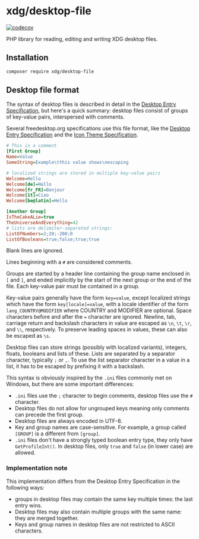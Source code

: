 # xdg/desktop-file

[![codecov](https://codecov.io/gh/php-xdg/desktop-file/branch/main/graph/badge.svg?token=DEJ4BIZKSZ)](https://codecov.io/gh/php-xdg/desktop-file)

PHP library for reading, editing and writing XDG desktop files.

## Installation

```sh
composer require xdg/desktop-file
```

## Desktop file format

The syntax of desktop files is described in detail in the
[Desktop Entry Specification](https://specifications.freedesktop.org/desktop-entry-spec/desktop-entry-spec-latest.html#basic-format),
but here's a quick summary: desktop files consist of groups of key-value pairs, interspersed with comments.

Several freedesktop.org specifications use this file format,
like the [Desktop Entry Specification](https://specifications.freedesktop.org/desktop-entry-spec/desktop-entry-spec-latest.html)
and the [Icon Theme Specification](http://freedesktop.org/Standards/icon-theme-spec).

```ini
# This is a comment
[First Group]
Name=Value
SomeString=Example\tthis value shows\nescaping

# localized strings are stored in multiple key-value pairs
Welcome=Hello
Welcome[de]=Hallo
Welcome[fr_FR]=Bonjour
Welcome[it]=Ciao
Welcome[be@latin]=Hello

[Another Group]
IsTheCakeALie=true
TheUniverseAndEverything=42
# lists are delimiter-separated strings:
ListOfNumbers=2;20;-200;0
ListOfBooleans=true;false;true;true
```

Blank lines are ignored.

Lines beginning with a `#` are considered comments.

Groups are started by a header line containing the group name enclosed in `[` and `]`,
and ended implicitly by the start of the next group or the end of the file.
Each key-value pair must be contained in a group.

Key-value pairs generally have the form `key=value`, except localized strings
which have the form `key[locale]=value`, with a locale identifier of the form `lang_COUNTRY@MODIFIER`
where COUNTRY and MODIFIER are optional.
Space characters before and after the `=` character are ignored.
Newline, tab, carriage return and backslash characters in value are escaped as `\n`, `\t`, `\r`, and `\\`, respectively.
To preserve leading spaces in values, these can also be escaped as `\s`.

Desktop files can store strings (possibly with localized variants),
integers, floats, booleans and lists of these.
Lists are separated by a separator character, typically `;` or `,`.
To use the list separator character in a value in a list, it has to be escaped by prefixing it with a backslash.

This syntax is obviously inspired by the `.ini` files commonly met on Windows, but there are some important differences:

  * `.ini` files use the `;` character to begin comments, desktop files use the `#` character.
  * Desktop files do not allow for ungrouped keys meaning only comments can precede the first group.
  * Desktop files are always encoded in UTF-8.
  * Key and group names are case-sensitive. For example, a group called `[GROUP]` is a different from `[group]`.
  * `.ini` files don't have a strongly typed boolean entry type, they only have `GetProfileInt()`.
    In desktop files, only `true` and `false` (in lower case) are allowed.

### Implementation note

This implementation differs from the Desktop Entry Specification in the following ways:
* groups in desktop files may contain the same key multiple times: the last entry wins.
* Desktop files may also contain multiple groups with the same name: they are merged together.
* Keys and group names in desktop files are not restricted to ASCII characters.
